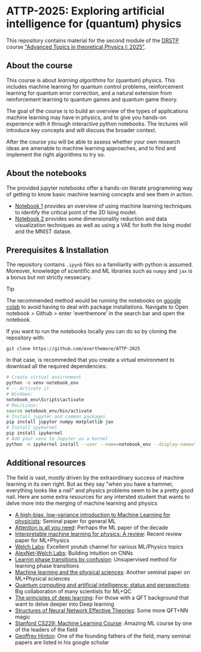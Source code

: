 # ATTP-2025: Exploring artificial intelligence for (quantum) physics

This repository contains material for the second module of the [DRSTP](https://www.drstp.nl/) course ["Advanced Topics in theoretical Physics I: 2025"](https://www.drstp.nl/events/advanced-topics-in-theoretical-physics-autumn-2025/).

## About the course

This course is about *learning algorithms* for (quantum) physics. This includes machine learning for quantum control problems, reinforcement learning for quantum error correction, and a natural extension from reinforcement learning to quantum games and quantum game theory.


The goal of the course is to build an overview of the types of applications machine learning may have in physics, and to give you hands-on experience with it through interactive python notebooks. The lectures will introduce key concepts and will discuss the broader context.


After the course you will be able to assess whether your own research ideas are amenable to machine learning approaches, and to find and implement the right algorithms to try so.

## About the notebooks

The provided jupyter notebooks offer a hands-on literate programming way of getting to know basic machine learning concepts and see them in action. 

- [Notebook 1](https://github.com/everthemore/ATTP-2025/blob/main/ATTP_1.ipynb) provides an overview of using machine learning techniques to identify the critical point of the 2D Ising model.
- [Notebook 2](https://github.com/everthemore/ATTP-2025/blob/main/ATTP_1-2.ipynb) provides some dimensionality reduction and data visualization techniques as well as using a VAE for both the Ising model and the MNIST datase.

## Prerequisites & Installation

The repository contains `.ipynb` files so a familiarity with python is assumed. Moreover, knowledge of scientific and ML libraries such as `numpy` and `jax` is a bonus but not strictly nessecary.

> [!TIP]
> The recommended method would be running the notebooks on [google colab](https://colab.research.google.com/) to avoid having to deal with package installations. Navigate to Open notebook > Github > enter 'everthemore' in the search bar and open the notebook.

If you want to run the notebooks locally you can do so by cloning the repository with:

```
git clone https://github.com/everthemore/ATTP-2025
```

In that case, is recommeded that you create a virtual environment to download all the required dependencies:

```bash
# Create virtual environment
python -m venv notebook_env
# -- Activate it 
# Windows:
notebook_env\Scripts\activate
# Mac/Linux:
source notebook_env/bin/activate
# Install jupyter and common packages
pip install jupyter numpy matplotlib jax
# Install ipykernel
pip install ipykernel
# Add your venv to Jupyter as a kernel
python -m ipykernel install --user --name=notebook_env --display-name="Python (notebook_env)"
```

## Additional resources

The field is vast, mostly driven by the extraordinary success of machine learning in its own right. But as they say "when you have a hammer, everything looks like a nail" and physics problems seem to be a pretty good nail.
Here are some extra resources for any intersted student that wants to delve more into the merging of machine learning and physics

- [A high-bias, low-variance introduction to Machine Learning for physicists](https://arxiv.org/pdf/1803.08823): Seminal paper for general ML
- [Attention is all you need](https://arxiv.org/pdf/1706.03762): Perhaps the ML paper of the decade
- [Interpretable machine learning for physics: A review](https://arxiv.org/pdf/2503.23616): Recent review paper for ML+Physics
- [Welch Labs](https://www.youtube.com/channel/UConVfxXodg78Tzh5nNu85Ew): Excellent youtub channel for various ML/Physics topics
- [AlexNet-Welch Labs](https://www.youtube.com/watch?v=UZDiGooFs54&t=915s): Building intuition on CNNs
- [Learnin phase transitions by confusion](https://www.nature.com/articles/nphys4037): Unsupervised method for learning phase transitions
- [Machine learning and the physical sciences](https://arxiv.org/pdf/1903.10563): Another seminal paper on ML+Physical sciences
- [Quantum computing and artificial intelligence: status and perspectives](https://arxiv.org/pdf/2505.23860): Big collaboration of many scientists for ML+QC
- [The principles of deep learning](https://arxiv.org/pdf/2106.10165): For those with a QFT background that want to delve deeper into Deep learning
- [Structures of Neural Network Effective Theories](https://arxiv.org/pdf/2305.02334): Some more QFT+NN magic
- [Stanford CS229: Machine Learning Course](https://www.youtube.com/watch?v=jGwO_UgTS7I&list=PLoROMvodv4rMiGQp3WXShtMGgzqpfVfbU): Amazing ML course by one of the leaders of the field
- [Geoffrey Hinton](https://scholar.google.com/citations?user=JicYPdAAAAAJ&hl=en): One of the founding fathers of the field, many seminal papers are listed in his google scholar
